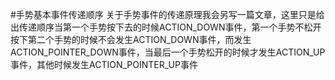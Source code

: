 #手势基本事件传递顺序
关于手势事件的传递原理我会另写一篇文章，这里只是给出传递顺序当第一个手势按下去的时候ACTION_DOWN事件，第一个手势不松开按下第二个手势的时候不会发生ACTION_DOWN事件，而发生ACTION_POINTER_DOWN事件，当最后一个手势松开的时候才发生ACTION_UP事件，其他时候发生ACTION_POINTER_UP事件
